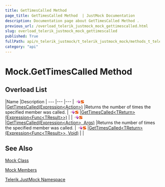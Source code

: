 ```yaml
---
title: GetTimesCalled Method 
page_title: GetTimesCalled Method  | JustMock Documentation
description: Documentation page about GetTimesCalled Method .
previous_url: /overload_telerik_justmock_mock_gettimescalled.html
slug: overload_telerik_justmock_mock_gettimescalled
published: True
fullPath: api/n_telerik_justmock/t_telerik_justmock_mock/methods_t_telerik_justmock_mock/overload_telerik_justmock_mock_gettimescalled/overload_telerik_justmock_mock_gettimescalled
category: "api"
---
```


# Mock.GetTimesCalled Method



## Overload List



 |Name |Description |
--- |--- |--- |
![Public method](/icons/pubmethod.gif)![Static member](/icons/static.gif) |[GetTimesCalled(Expression&lt;Action&gt;)](m_telerik_justmock_mock_gettimescalled) |Returns the number of times the specified member was called. |
![Public method](/icons/pubmethod.gif)![Static member](/icons/static.gif) |[GetTimesCalled&lt;TReturn&gt;(Expression&lt;Func&lt;TResult&gt;&gt;)](m_telerik_justmock_mock_gettimescalled__1) | |
![Public method](/icons/pubmethod.gif)![Static member](/icons/static.gif) |[GetTimesCalled(Expression&lt;Action&gt;, Args)](m_telerik_justmock_mock_gettimescalled_1) |Returns the number of times the specified member was called. |
![Public method](/icons/pubmethod.gif)![Static member](/icons/static.gif) |[GetTimesCalled&lt;TReturn&gt;(Expression&lt;Func&lt;TResult&gt;&gt;, Void)](m_telerik_justmock_mock_gettimescalled__1_1) | |


## See Also



 [Mock Class](t_telerik_justmock_mock) 

 [Mock Members](allmembers_t_telerik_justmock_mock) 

 [Telerik.JustMock Namespace](n_telerik_justmock) 



